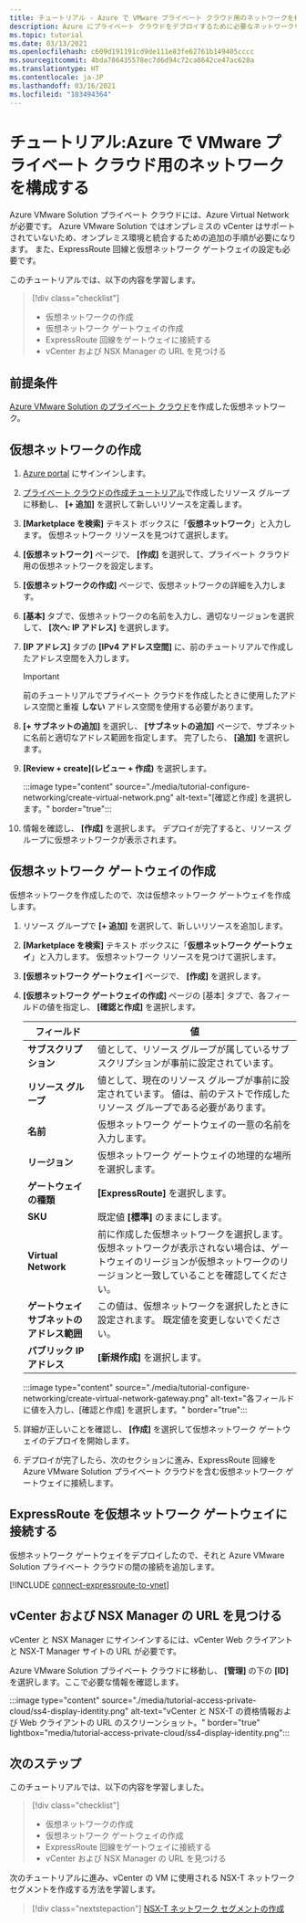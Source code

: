 ```yaml
---
title: チュートリアル - Azure で VMware プライベート クラウド用のネットワークを構成する
description: Azure にプライベート クラウドをデプロイするために必要なネットワークを作成して構成する方法について説明します
ms.topic: tutorial
ms.date: 03/13/2021
ms.openlocfilehash: c609d191191cd9de111e83fe62761b149405cccc
ms.sourcegitcommit: 4bda786435578ec7d6d94c72ca8642ce47ac628a
ms.translationtype: HT
ms.contentlocale: ja-JP
ms.lasthandoff: 03/16/2021
ms.locfileid: "103494364"
---
```

# <a name="tutorial-configure-networking-for-your-vmware-private-cloud-in-azure"></a>チュートリアル:Azure で VMware プライベート クラウド用のネットワークを構成する

Azure VMware Solution プライベート クラウドには、Azure Virtual Network が必要です。 Azure VMware Solution ではオンプレミスの vCenter はサポートされていないため、オンプレミス環境と統合するための追加の手順が必要になります。 また、ExpressRoute 回線と仮想ネットワーク ゲートウェイの設定も必要です。

このチュートリアルでは、以下の内容を学習します。

> [!div class="checklist"]
> * 仮想ネットワークの作成
> * 仮想ネットワーク ゲートウェイの作成
> * ExpressRoute 回線をゲートウェイに接続する
> * vCenter および NSX Manager の URL を見つける

## <a name="prerequisites"></a>前提条件 
[Azure VMware Solution のプライベート クラウド](tutorial-create-private-cloud.md)を作成した仮想ネットワーク。 

## <a name="create-a-virtual-network"></a>仮想ネットワークの作成

1. [Azure portal](https://portal.azure.com) にサインインします。

1. [プライベート クラウドの作成チュートリアル](tutorial-create-private-cloud.md)で作成したリソース グループに移動し、 **[+ 追加]** を選択して新しいリソースを定義します。 

1. **[Marketplace を検索]** テキスト ボックスに「**仮想ネットワーク**」と入力します。 仮想ネットワーク リソースを見つけて選択します。

1. **[仮想ネットワーク]** ページで、 **[作成]** を選択して、プライベート クラウド用の仮想ネットワークを設定します。

1. **[仮想ネットワークの作成]** ページで、仮想ネットワークの詳細を入力します。

1. **[基本]** タブで、仮想ネットワークの名前を入力し、適切なリージョンを選択して、 **[次へ: IP アドレス]** を選択します。

1. **[IP アドレス]** タブの **[IPv4 アドレス空間]** に、前のチュートリアルで作成したアドレス空間を入力します。

   > [!IMPORTANT]
   > 前のチュートリアルでプライベート クラウドを作成したときに使用したアドレス空間と重複 **しない** アドレス空間を使用する必要があります。

1. **[+ サブネットの追加]** を選択し、 **[サブネットの追加]** ページで、サブネットに名前と適切なアドレス範囲を指定します。 完了したら、 **[追加]** を選択します。

1. **[Review + create]\(レビュー + 作成\)** を選択します。

   :::image type="content" source="./media/tutorial-configure-networking/create-virtual-network.png" alt-text="[確認と作成] を選択します。" border="true":::

1. 情報を確認し、 **[作成]** を選択します。 デプロイが完了すると、リソース グループに仮想ネットワークが表示されます。

## <a name="create-a-virtual-network-gateway"></a>仮想ネットワーク ゲートウェイの作成

仮想ネットワークを作成したので、次は仮想ネットワーク ゲートウェイを作成します。

1. リソース グループで **[+ 追加]** を選択して、新しいリソースを追加します。

1. **[Marketplace を検索]** テキスト ボックスに「**仮想ネットワーク ゲートウェイ**」と入力します。 仮想ネットワーク リソースを見つけて選択します。

1. **[仮想ネットワーク ゲートウェイ]** ページで、 **[作成]** を選択します。

1. **[仮想ネットワーク ゲートウェイの作成]** ページの [基本] タブで、各フィールドの値を指定し、 **[確認と作成]** を選択します。 

   | フィールド | 値 |
   | --- | --- |
   | **サブスクリプション** | 値として、リソース グループが属しているサブスクリプションが事前に設定されています。 |
   | **リソース グループ** | 値として、現在のリソース グループが事前に設定されています。 値は、前のテストで作成したリソース グループである必要があります。 |
   | **名前** | 仮想ネットワーク ゲートウェイの一意の名前を入力します。 |
   | **リージョン** | 仮想ネットワーク ゲートウェイの地理的な場所を選択します。 |
   | **ゲートウェイの種類** | **[ExpressRoute]** を選択します。 |
   | **SKU** | 既定値 **[標準]** のままにします。 |
   | **Virtual Network** | 前に作成した仮想ネットワークを選択します。 仮想ネットワークが表示されない場合は、ゲートウェイのリージョンが仮想ネットワークのリージョンと一致していることを確認してください。 |
   | **ゲートウェイ サブネットのアドレス範囲** | この値は、仮想ネットワークを選択したときに設定されます。 既定値を変更しないでください。 |
   | **パブリック IP アドレス** | **[新規作成]** を選択します。 |

   :::image type="content" source="./media/tutorial-configure-networking/create-virtual-network-gateway.png" alt-text="各フィールドに値を入力し、[確認と作成] を選択します。" border="true":::

1. 詳細が正しいことを確認し、 **[作成]** を選択して仮想ネットワーク ゲートウェイのデプロイを開始します。 
1. デプロイが完了したら、次のセクションに進み、ExpressRoute 回線を Azure VMware Solution プライベート クラウドを含む仮想ネットワーク ゲートウェイに接続します。

## <a name="connect-expressroute-to-the-virtual-network-gateway"></a>ExpressRoute を仮想ネットワーク ゲートウェイに接続する

仮想ネットワーク ゲートウェイをデプロイしたので、それと Azure VMware Solution プライベート クラウドの間の接続を追加します。

[!INCLUDE [connect-expressroute-to-vnet](includes/connect-expressroute-vnet.md)]


## <a name="locate-the-urls-for-vcenter-and-nsx-manager"></a>vCenter および NSX Manager の URL を見つける

vCenter と NSX Manager にサインインするには、vCenter Web クライアントと NSX-T Manager サイトの URL が必要です。 

Azure VMware Solution プライベート クラウドに移動し、 **[管理]** の下の **[ID]** を選択します。ここで必要な情報を確認します。

:::image type="content" source="./media/tutorial-access-private-cloud/ss4-display-identity.png" alt-text="vCenter と NSX-T の資格情報および Web クライアントの URL のスクリーンショット。" border="true" lightbox="media/tutorial-access-private-cloud/ss4-display-identity.png":::

## <a name="next-steps"></a>次のステップ

このチュートリアルでは、以下の内容を学習しました。

> [!div class="checklist"]
> * 仮想ネットワークの作成
> * 仮想ネットワーク ゲートウェイの作成
> * ExpressRoute 回線をゲートウェイに接続する
> * vCenter および NSX Manager の URL を見つける

次のチュートリアルに進み、vCenter の VM に使用される NSX-T ネットワーク セグメントを作成する方法を学習します。

> [!div class="nextstepaction"]
> [NSX-T ネットワーク セグメントの作成](tutorial-nsx-t-network-segment.md)